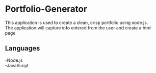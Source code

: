 <h1>Portfolio-Generator</h1>


This application is used to create a clean, crisp portfolio using node.js.</br>
The application will capture info entered from the user and create a html page. 


<h2>Languages</h2>
-Node.js</br>
-JavaScript</br>
